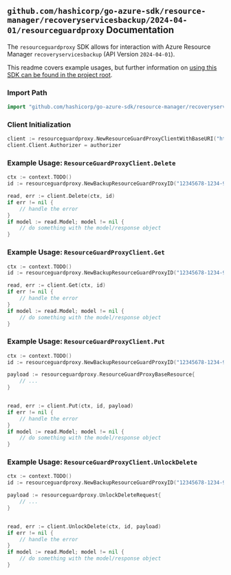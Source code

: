 
## `github.com/hashicorp/go-azure-sdk/resource-manager/recoveryservicesbackup/2024-04-01/resourceguardproxy` Documentation

The `resourceguardproxy` SDK allows for interaction with Azure Resource Manager `recoveryservicesbackup` (API Version `2024-04-01`).

This readme covers example usages, but further information on [using this SDK can be found in the project root](https://github.com/hashicorp/go-azure-sdk/tree/main/docs).

### Import Path

```go
import "github.com/hashicorp/go-azure-sdk/resource-manager/recoveryservicesbackup/2024-04-01/resourceguardproxy"
```


### Client Initialization

```go
client := resourceguardproxy.NewResourceGuardProxyClientWithBaseURI("https://management.azure.com")
client.Client.Authorizer = authorizer
```


### Example Usage: `ResourceGuardProxyClient.Delete`

```go
ctx := context.TODO()
id := resourceguardproxy.NewBackupResourceGuardProxyID("12345678-1234-9876-4563-123456789012", "example-resource-group", "vaultName", "backupResourceGuardProxyName")

read, err := client.Delete(ctx, id)
if err != nil {
	// handle the error
}
if model := read.Model; model != nil {
	// do something with the model/response object
}
```


### Example Usage: `ResourceGuardProxyClient.Get`

```go
ctx := context.TODO()
id := resourceguardproxy.NewBackupResourceGuardProxyID("12345678-1234-9876-4563-123456789012", "example-resource-group", "vaultName", "backupResourceGuardProxyName")

read, err := client.Get(ctx, id)
if err != nil {
	// handle the error
}
if model := read.Model; model != nil {
	// do something with the model/response object
}
```


### Example Usage: `ResourceGuardProxyClient.Put`

```go
ctx := context.TODO()
id := resourceguardproxy.NewBackupResourceGuardProxyID("12345678-1234-9876-4563-123456789012", "example-resource-group", "vaultName", "backupResourceGuardProxyName")

payload := resourceguardproxy.ResourceGuardProxyBaseResource{
	// ...
}


read, err := client.Put(ctx, id, payload)
if err != nil {
	// handle the error
}
if model := read.Model; model != nil {
	// do something with the model/response object
}
```


### Example Usage: `ResourceGuardProxyClient.UnlockDelete`

```go
ctx := context.TODO()
id := resourceguardproxy.NewBackupResourceGuardProxyID("12345678-1234-9876-4563-123456789012", "example-resource-group", "vaultName", "backupResourceGuardProxyName")

payload := resourceguardproxy.UnlockDeleteRequest{
	// ...
}


read, err := client.UnlockDelete(ctx, id, payload)
if err != nil {
	// handle the error
}
if model := read.Model; model != nil {
	// do something with the model/response object
}
```

